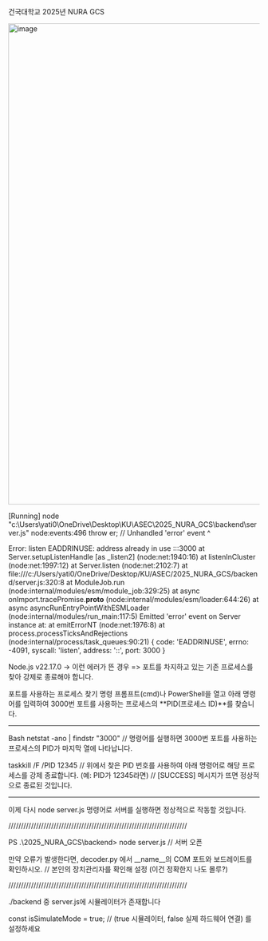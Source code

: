 건국대학교 2025년 NURA GCS

<img width="1919" height="963" alt="image" src="https://github.com/user-attachments/assets/d36040cb-67c8-4107-a2e1-b2bd131cf04d" />

[Running] node "c:\Users\yati0\OneDrive\Desktop\KU\ASEC\2025_NURA_GCS\backend\server.js"
node:events:496
      throw er; // Unhandled 'error' event
      ^

Error: listen EADDRINUSE: address already in use :::3000
    at Server.setupListenHandle [as _listen2] (node:net:1940:16)
    at listenInCluster (node:net:1997:12)
    at Server.listen (node:net:2102:7)
    at file:///c:/Users/yati0/OneDrive/Desktop/KU/ASEC/2025_NURA_GCS/backend/server.js:320:8
    at ModuleJob.run (node:internal/modules/esm/module_job:329:25)
    at async onImport.tracePromise.__proto__ (node:internal/modules/esm/loader:644:26)
    at async asyncRunEntryPointWithESMLoader (node:internal/modules/run_main:117:5)
Emitted 'error' event on Server instance at:
    at emitErrorNT (node:net:1976:8)
    at process.processTicksAndRejections (node:internal/process/task_queues:90:21) {
  code: 'EADDRINUSE',
  errno: -4091,
  syscall: 'listen',
  address: '::',
  port: 3000
}

Node.js v22.17.0
-> 이런 에러가 뜬 경우 => 포트를 차지하고 있는 기존 프로세스를 찾아 강제로 종료해야 합니다.

포트를 사용하는 프로세스 찾기
명령 프롬프트(cmd)나 PowerShell을 열고 아래 명령어를 입력하여 3000번 포트를 사용하는 프로세스의 **PID(프로세스 ID)**를 찾습니다.
***************************************
Bash
netstat -ano | findstr "3000" // 명령어를 실행하면 3000번 포트를 사용하는 프로세스의 PID가 마지막 열에 나타납니다.

taskkill /F /PID 12345
// 위에서 찾은 PID 번호를 사용하여 아래 명령어로 해당 프로세스를 강제 종료합니다. (예: PID가 12345라면)
// [SUCCESS] 메시지가 뜨면 정상적으로 종료된 것입니다.
***************************************
이제 다시 node server.js 명령어로 서버를 실행하면 정상적으로 작동할 것입니다.

///////////////////////////////////////////////////////////////////////

PS .\2025_NURA_GCS\backend> node server.js // 서버 오픈

만약 오류가 발생한다면, decoder.py 에서 __name__의 COM 포트와 보드레이트를 확인하시오. // 본인의 장치관리자를 확인해 설정 (이건 정확한지 나도 몰루?)

///////////////////////////////////////////////////////////////////////

./backend 중 server.js에 시뮬레이터가 존재합니다

const isSimulateMode = true; // (true 시뮬레이터, false 실제 하드웨어 연결) 를 설정하세요

